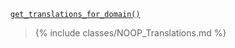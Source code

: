 <p><a href="https://developer.wordpress.org/reference/functions/get_translations_for_domain/"><code>get_translations_for_domain()</code></a></p>

<blockquote>

{% include classes/NOOP_Translations.md %}
 
</blockquote>
